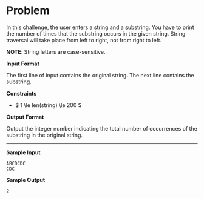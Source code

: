 # Problem

In this challenge, the user enters a string and a substring. You have to print the number of times that the substring occurs in the given string. String traversal will take place from left to right, not from right to left.

**NOTE**: String letters are case-sensitive.

**Input Format**

The first line of input contains the original string. The next line contains the substring.

**Constraints**

- $ 1 \le len(string) \le 200 $

**Output Format**

Output the integer number indicating the total number of occurrences of the substring in the original string.

---

**Sample Input**

```
ABCDCDC
CDC
```

**Sample Output**

```
2
```